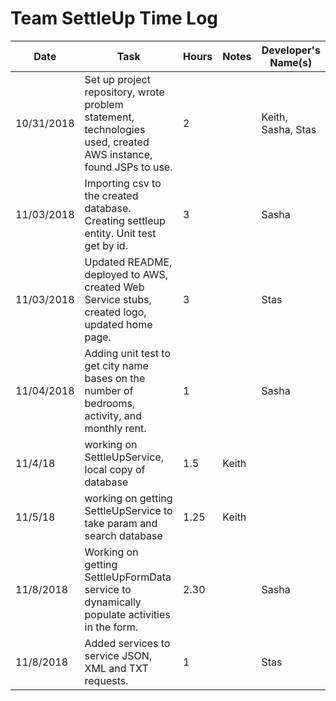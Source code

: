 # Team SettleUp Time Log

| Date | Task | Hours | Notes| Developer's Name(s) |
|------|------|-------|------|---------------------|
| 10/31/2018| Set up project repository, wrote problem statement, technologies used, created AWS instance, found JSPs to use. | 2 | | Keith, Sasha, Stas|
|11/03/2018|Importing csv to the created database. Creating settleup entity. Unit test get by id. | 3 | | Sasha |
|11/03/2018|Updated README, deployed to AWS, created Web Service stubs, created logo, updated home page. |3| |Stas|
|11/04/2018|Adding unit test to get city name bases on the number of bedrooms, activity, and monthly rent.|1| |Sasha|
| 11/4/18 | working on SettleUpService, local copy of database | 1.5 | Keith |
| 11/5/18 | working on getting SettleUpService to take param and search database | 1.25 | Keith |
|11/8/2018|Working on getting SettleUpFormData service to dynamically populate activities in the form.| 2.30| |Sasha|
|11/8/2018|Added services to service JSON, XML and TXT requests. |1| |Stas|

